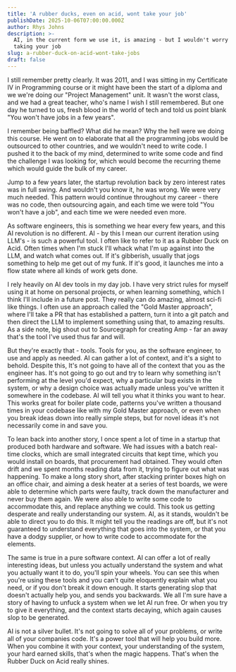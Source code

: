 ```yaml
---
title: 'A rubber ducks, even on acid, wont take your job'
publishDate: 2025-10-06T07:00:00.000Z
author: Rhys Johns
description: >-
  AI, in the current form we use it, is amazing - but I wouldn't worry about it
  taking your job
slug: a-rubber-duck-on-acid-wont-take-jobs
draft: false
---
```


I still remember pretty clearly. It was 2011, and I was sitting in my Certificate IV in Programming course or it might have been the start of a diploma and we we're doing our "Project Management" unit. It wasn't the worst class, and we had a great teacher, who's name I wish I still remembered. But one day he turned to us, fresh blood in the world of tech and told us point blank "You won't have jobs in a few years".

I remember being baffled? What did he mean? Why the hell were we doing this course. He went on to elaborate that all the programming jobs would be outsourced to other countries, and we wouldn't need to write code. I pushed it to the back of my mind, determined to write some code and find the challenge I was looking for, which would become the recurring theme which would guide the bulk of my career.

Jump to a few years later, the startup revolution back by zero interest rates was in full swing. And wouldn't you know it, he was wrong. We were very much needed. This pattern would continue throughout my career - there was no code, then outsourcing again, and each time we were told "You won't have a job", and each time we were needed even more.

As software engineers, this is something we hear every few years, and this AI revolution is no different. AI - by this I mean our current iteration using LLM's - is such a powerful tool. I often like to refer to it as a Rubber Duck on Acid. Often times when I'm stuck I'll whack what I'm up against into the LLM, and watch what comes out. If it's gibberish, usually that jogs something to help me get out of my funk. If it's good, it launches me into a flow state where all kinds of work gets done.

I rely heavily on AI dev tools in my day job. I have very strict rules for myself using it at home on personal projects, or when learning something, which I think I'll include in a future post. They really can do amazing, almost sci-fi like things. I often use an approach called the "Gold Master approach", where I'll take a PR that has established a pattern, turn it into a git patch and then direct the LLM to implement something using that, to amazing results. As a side note, big shout out to Sourcegraph for creating Amp - far an away that's the tool I've used thus far and will.

But they're exactly that - tools. Tools for you, as the software engineer, to use and apply as needed. AI can gather a lot of context, and it's a sight to behold. Despite this, It's not going to have all of the context that you as the engineer has. It's not going to go out and try to learn why something isn't performing at the level you'd expect, why a particular bug exists in the system, or why a design choice was actually made unless you've written it somewhere in the codebase. AI will tell you what it thinks you want to hear. This works great for boiler plate code, patterns you've written a thousand times in your codebase like with my Gold Master approach, or even when you break ideas down into really simple steps, but for novel ideas it's not necessarily come in and save you.

To lean back into another story, I once spent a lot of time in a startup that produced both hardware and software. We had issues with a batch real-time clocks, which are small integrated circuits that kept time, which you would install on boards, that procurement had obtained. They would often drift and we spent months reading data from it, trying to figure out what was happening. To make a long story short, after stacking printer boxes high on an office chair, and aiming a desk heater at a series of test boards, we were able to determine which parts were faulty, track down the manufacturer and never buy them again. We were also able to write some code to accommodate this, and replace anything we could. This took us getting desperate and really understanding our system. AI, as it stands, wouldn't be able to direct you to do this. It might tell you the readings are off, but it's not guaranteed to understand everything that goes into the system, or that you have a dodgy supplier, or how to write code to accommodate for the elements.

The same is true in a pure software context. AI can offer a lot of really interesting ideas, but unless you actually understand the system and what you actually want it to do, you'll spin your wheels. You can see this when you're using these tools and you can't quite eloquently explain what you need, or if you don't break it down enough. It starts generating slop that doesn't actually help you, and sends you backwards. We all I'm sure have a story of having to unfuck a system when we let AI run free. Or when you try to give it everything, and the context starts decaying, which again causes slop to be generated.

AI is not a silver bullet. It's not going to solve all of your problems, or write all of your companies code. It's a power tool that will help you build more. When you combine it with your context, your understanding of the system, your hard earned skills, that's when the magic happens. That's when the Rubber Duck on Acid really shines.

